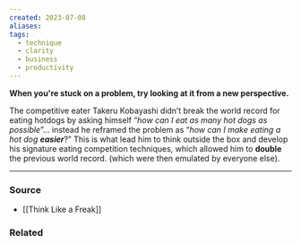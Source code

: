 ```yaml
---
created: 2023-07-08
aliases: 
tags:
  - technique
  - clarity
  - business
  - productivity
---
```

**When you're stuck on a problem, try looking at it from a new perspective.**

The competitive eater Takeru Kobayashi didn’t break the world record for eating hotdogs by asking himself “*how can I eat as many hot dogs as possible*”… instead he reframed the problem as “*how can I make eating a hot dog **easier***?” This is what lead him to think outside the box and develop his signature eating competition techniques, which allowed him to **double** the previous world record. (which were then emulated by everyone else).

---

### Source
- [[Think Like a Freak]]

### Related